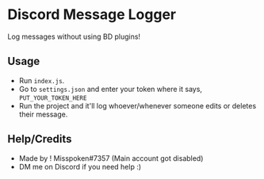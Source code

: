 # Discord Message Logger
Log messages without using BD plugins!

## Usage
- Run `index.js`.
- Go to `settings.json` and enter your token where it says, `PUT_YOUR_TOKEN_HERE`
- Run the project and it'll log whoever/whenever someone edits or deletes their message.

## Help/Credits
- Made by ! Misspoken#7357 (Main account got disabled)
- DM me on Discord if you need help :)

